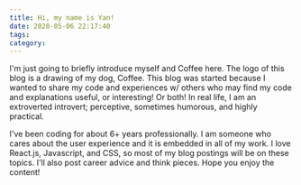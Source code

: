 ```yaml
---
title: Hi, my name is Yan!
date: 2020-05-06 22:17:40
tags:
category:
---
```

I'm just going to briefly introduce myself and Coffee here. The logo of this blog is a drawing of my dog, Coffee. This blog was started because I wanted to share my code and experiences w/ others who may find my code and explanations useful, or interesting! Or both! In real life, I am an extroverted introvert; perceptive, sometimes humorous, and highly practical.

I've been coding for about 6+ years professionally. I am someone who cares about the user experience and it is embedded in all of my work. I love React.js, Javascript, and CSS, so most of my blog postings will be on these topics. I'll also post career advice and think pieces. Hope you enjoy the content!